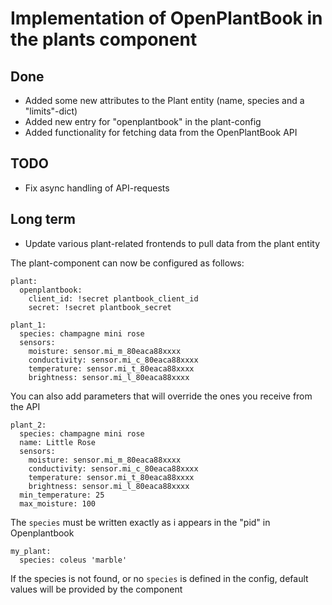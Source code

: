 # Implementation of OpenPlantBook in the plants component

## Done
* Added some new attributes to the Plant entity (name, species and a "limits"-dict)
* Added new entry for "openplantbook" in the plant-config
* Added functionality for fetching data from the OpenPlantBook API

## TODO
* Fix async handling of API-requests

## Long term
* Update various plant-related frontends to pull data from the plant entity

The plant-component can now be configured as follows:

```
plant:
  openplantbook:
    client_id: !secret plantbook_client_id
    secret: !secret plantbook_secret

plant_1:
  species: champagne mini rose
  sensors:
    moisture: sensor.mi_m_80eaca88xxxx
    conductivity: sensor.mi_c_80eaca88xxxx
    temperature: sensor.mi_t_80eaca88xxxx
    brightness: sensor.mi_l_80eaca88xxxx
```

You can also add parameters that will override the ones you receive from the API

```
plant_2:
  species: champagne mini rose
  name: Little Rose
  sensors:
    moisture: sensor.mi_m_80eaca88xxxx
    conductivity: sensor.mi_c_80eaca88xxxx
    temperature: sensor.mi_t_80eaca88xxxx
    brightness: sensor.mi_l_80eaca88xxxx
  min_temperature: 25
  max_moisture: 100
```

The `species` must be written exactly as i appears in the "pid" in Openplantbook
```
my_plant:
  species: coleus 'marble'
```
If the species is not found, or no `species` is defined in the config, default values will be provided by the component
